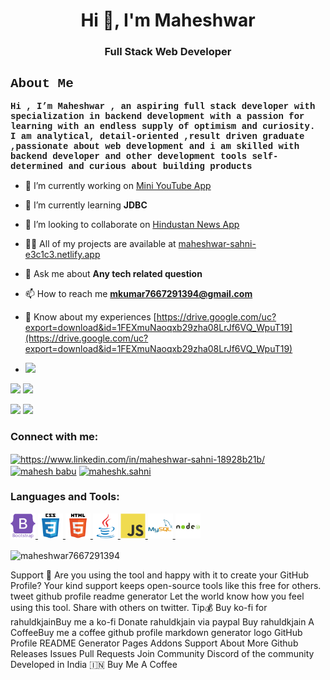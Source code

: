 
<h1 align="center">Hi 👋, I'm Maheshwar</h1>
<h3 align="center">Full Stack Web Developer</h3>

 <h2 style="font-family: 'Courier New', Courier, monospace;">About Me</h2>
 <p style="font-family: 'Courier New', Courier, monospace; font-weight:bold">Hi , I’m Maheshwar , an aspiring full stack developer with specialization in backend development with a passion for learning with an endless supply of optimism and curiosity.    I am analytical, detail-oriented ,result driven graduate ,passionate about web development and i am skilled with backend developer and other development tools self-determined and curious about building products
</p>

- 🔭 I’m currently working on [Mini YouTube App](https://wonderful-jelly-712b86.netlify.app/)

- 🌱 I’m currently learning **JDBC**

- 👯 I’m looking to collaborate on [Hindustan News App](https://jolly-starburst-bad35e.netlify.app/)

- 👨‍💻 All of my projects are available at [maheshwar-sahni-e3c1c3.netlify.app](maheshwar-sahni-e3c1c3.netlify.app)

- 💬 Ask me about **Any tech related question**

- 📫 How to reach me **mkumar7667291394@gmail.com**

- 📄 Know about my experiences [https://drive.google.com/uc?export=download&id=1FEXmuNaoqxb29zha08LrJf6VQ_WpuT19](https://drive.google.com/uc?export=download&id=1FEXmuNaoqxb29zha08LrJf6VQ_WpuT19)
- ![](http://github-profile-summary-cards.vercel.app/api/cards/profile-details?username=maheshwar7667291394&theme=github)

![](http://github-profile-summary-cards.vercel.app/api/cards/repos-per-language?username=maheshwar7667291394&theme=github) ![](http://github-profile-summary-cards.vercel.app/api/cards/most-commit-language?username=maheshwar7667291394&theme=github)



![](http://github-profile-summary-cards.vercel.app/api/cards/stats?username=maheshwar7667291394&theme=github) ![](http://github-profile-summary-cards.vercel.app/api/cards/productive-time?username=maheshwar7667291394&theme=github&utcOffset=8)



<h3 align="left">Connect with me:</h3>
<p align="left">
<a href="https://linkedin.com/in/https://www.linkedin.com/in/maheshwar-sahni-18928b21b/" target="blank"><img align="center" src="https://raw.githubusercontent.com/rahuldkjain/github-profile-readme-generator/master/src/images/icons/Social/linked-in-alt.svg" alt="https://www.linkedin.com/in/maheshwar-sahni-18928b21b/" height="30" width="40" /></a>
<a href="https://fb.com/mahesh babu" target="blank"><img align="center" src="https://raw.githubusercontent.com/rahuldkjain/github-profile-readme-generator/master/src/images/icons/Social/facebook.svg" alt="mahesh babu" height="30" width="40" /></a>
<a href="https://instagram.com/maheshk.sahni" target="blank"><img align="center" src="https://raw.githubusercontent.com/rahuldkjain/github-profile-readme-generator/master/src/images/icons/Social/instagram.svg" alt="maheshk.sahni" height="30" width="40" /></a>
</p>

<h3 align="left">Languages and Tools:</h3>
<p align="left"> <a href="https://getbootstrap.com" target="_blank" rel="noreferrer"> <img src="https://raw.githubusercontent.com/devicons/devicon/master/icons/bootstrap/bootstrap-plain-wordmark.svg" alt="bootstrap" width="40" height="40"/> </a> <a href="https://www.w3schools.com/css/" target="_blank" rel="noreferrer"> <img src="https://raw.githubusercontent.com/devicons/devicon/master/icons/css3/css3-original-wordmark.svg" alt="css3" width="40" height="40"/> </a> <a href="https://www.w3.org/html/" target="_blank" rel="noreferrer"> <img src="https://raw.githubusercontent.com/devicons/devicon/master/icons/html5/html5-original-wordmark.svg" alt="html5" width="40" height="40"/> </a> <a href="https://www.java.com" target="_blank" rel="noreferrer"> <img src="https://raw.githubusercontent.com/devicons/devicon/master/icons/java/java-original.svg" alt="java" width="40" height="40"/> </a> <a href="https://developer.mozilla.org/en-US/docs/Web/JavaScript" target="_blank" rel="noreferrer"> <img src="https://raw.githubusercontent.com/devicons/devicon/master/icons/javascript/javascript-original.svg" alt="javascript" width="40" height="40"/> </a> <a href="https://www.mysql.com/" target="_blank" rel="noreferrer"> <img src="https://raw.githubusercontent.com/devicons/devicon/master/icons/mysql/mysql-original-wordmark.svg" alt="mysql" width="40" height="40"/> </a> <a href="https://nodejs.org" target="_blank" rel="noreferrer"> <img src="https://raw.githubusercontent.com/devicons/devicon/master/icons/nodejs/nodejs-original-wordmark.svg" alt="nodejs" width="40" height="40"/> </a> </p>

<p><img align="center" src="https://github-readme-stats.vercel.app/api/top-langs?username=maheshwar7667291394&show_icons=true&locale=en&layout=compact" alt="maheshwar7667291394" /></p>

Support 🙏
Are you using the tool and happy with it to create your GitHub Profile?
Your kind support keeps open-source tools like this free for others.
tweet github profile readme generator
Let the world know how you feel using this tool. Share with others on twitter.
Tip💰
Buy ko-fi for rahuldkjainBuy me a ko-fi
Donate rahuldkjain via paypal
Buy rahuldkjain A CoffeeBuy me a coffee
github profile markdown generator logo
GitHub Profile README Generator
Pages
Addons
Support
About
More
Github
Releases
Issues
Pull Requests
Join Community
Discord of the community
Developed in India 🇮🇳
Buy Me A Coffee
